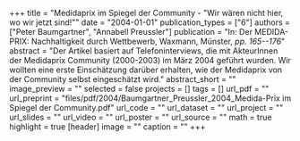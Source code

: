 +++
title = "Medidaprix im Spiegel der Community - \"Wir wären nicht hier, wo wir jetzt sind!\""
date = "2004-01-01"
publication_types = ["6"]
authors = ["Peter Baumgartner", "Annabell Preussler"]
publication = "In: Der MEDIDA-PRIX: Nachhaltigkeit durch Wettbewerb, Waxmann, Münster, _pp. 165--176_"
abstract = "Der Artikel basiert auf Telefoninterviews, die mit AkteurInnen der Medidaprix Community (2000-2003) im März 2004 geführt wurden. Wir wollten eine erste Einschätzung darüber erhalten, wie der Medidaprix von der Community selbst eingeschätzt wird."
abstract_short = ""
image_preview = ""
selected = false
projects = []
tags = []
url_pdf = ""
url_preprint = "files/pdf/2004/Baumgartner_Preussler_2004_Medida-Prix im Spiegel der Community.pdf"
url_code = ""
url_dataset = ""
url_project = ""
url_slides = ""
url_video = ""
url_poster = ""
url_source = ""
math = true
highlight = true
[header]
image = ""
caption = ""
+++
